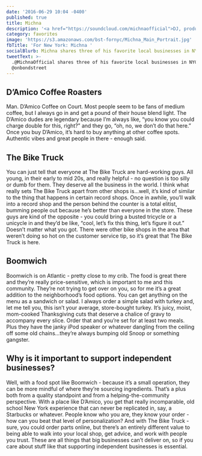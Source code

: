 ```yaml
---
date: '2016-06-29 10:04 -0400'
published: true
title: Michna
description: '<a href="https://soundcloud.com/michnaofficial">DJ, producer</a>'
category: favorites
image: 'https://s3.amazonaws.com/bst-fornyc/Michna_Main_Portrait.jpg'
fbTitle: 'For New York: Michna '
socialBlurb: Michna shares three of his favorite local businesses in NYC.
tweetText: >-
  .@MichnaOfficial shares three of his favorite local businesses in NYC  with
  @onbondstreet
---
```

## D’Amico Coffee Roasters

Man. D’Amico Coffee on Court. Most people seem to be fans of medium coffee, but I always go in and get a pound of their house blend light. The D’Amico dudes are legendary because I’m always like, “you know you could charge double for this, right?” and they go, “oh, no, we don’t do that here.” Once you buy D’Amico, it’s hard to buy anything at other coffee spots. Authentic vibes and great people in there - enough said.

## The Bike Truck

You can just tell that everyone at The Bike Truck are hard-working guys. All young, in their early to mid 20s, and really helpful - no question is too silly or dumb for them. They deserve all the business in the world. I think what really sets The Bike Truck apart from other shops is...well, it’s kind of similar to the thing that happens in certain record shops. Once in awhile, you’ll walk into a record shop and the person behind the counter is a total elitist, bumming people out because he’s better than everyone in the store. These guys are kind of the opposite - you could bring a busted tricycle or a unicycle in and they’d be like, “cool, let’s fix this thing, let’s figure it out.” Doesn’t matter what you got. There were other bike shops in the area that weren’t doing so hot on the customer service tip, so it’s great that The Bike Truck is here.

## Boomwich

Boomwich is on Atlantic - pretty close to my crib. The food is great there and they’re really price-sensitive, which is important to me and this community. They’re not trying to get over on you, so for me it’s a great addition to the neighborhood’s food options. You can get anything on the menu as a sandwich or salad. I always order a simple salad with turkey and, let me tell you, this isn’t your average, store-bought turkey. It’s juicy, moist, mom-cooked Thanksgiving cuts that deserve a chalice of gravy to accompany every slice. Order that and you’re set for at least two meals. Plus they have the janky iPod speaker or whatever dangling from the ceiling off some old chains...they’re always bumping old Snoop or something gangster.

## Why is it important to support independent businesses?

Well, with a food spot like Boomwich - because it’s a small operation, they can be more mindful of where they’re sourcing ingredients. That’s a plus both from a quality standpoint and from a helping-the-community perspective. With a place like D’Amico, you get that really incomparable, old school New York experience that can never be replicated in, say, a Starbucks or whatever. People know who you are, they know your order - how can you beat that level of personalization? And with The Bike Truck - sure, you could order parts online, but there’s an entirely different value to being able to walk into your local shop, get advice, and work with people you trust. These are all things that big businesses can’t deliver on, so if you care about stuff like that supporting independent businesses is essential.

